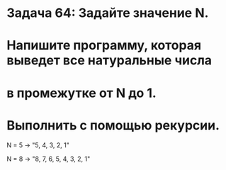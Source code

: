 # Задача 64: Задайте значение N.

# Напишите программу, которая выведет все натуральные числа

# в промежутке от N до 1.

# Выполнить с помощью рекурсии.

N = 5 -> "5, 4, 3, 2, 1"

N = 8 -> "8, 7, 6, 5, 4, 3, 2, 1"